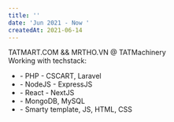 ```yaml
---
title: ''
date: 'Jun 2021 - Now '
createdAt: 2021-06-14
---
```


<div class="tw-grid tw-gap-1 tw-mb-8">
  <div class="tw-col-span-2">
    <div class="tw-col-span-2">
      <span class="">
        <span class="tw-bg-blue-900 tw-text-yellow-500">TAT</span
        ><span class="tw-bg-blue-900 tw-text-white">MART.COM</span>
        && <span class="tw-bg-blue-900 tw-text-yellow-500">MRTHO.VN</span
        > @
        <span class="tw-text-yellow-500">TATMachinery</span>
      </span>
    </div>
    <div class="tw-col-span-2 tw-text-sm tw-text-justify tw-ml-2 tw-mt-2">
      <span>Working with techstack:</span>
      <ul>
        <li><span>- PHP <font-awesome-icon :icon="['fab', 'php']" size="lg" ></font-awesome-icon> - CSCART, Laravel 
        <font-awesome-icon :icon="['fab', 'laravel']" size="lg" ></font-awesome-icon></span></li>
        <li><span>- NodeJS <font-awesome-icon :icon="['fab', 'node-js']" size="lg" ></font-awesome-icon> - ExpressJS</span></li>
        <li><span>- React <font-awesome-icon :icon="['fab', 'react']" size="lg" ></font-awesome-icon> - NextJS</span></li>
        <li><span>- MongoDB, MySQL</span></li>
        <li><span>- Smarty template, JS, HTML, CSS</span></li>
      </ul>
    </div>
  </div>
</div>
